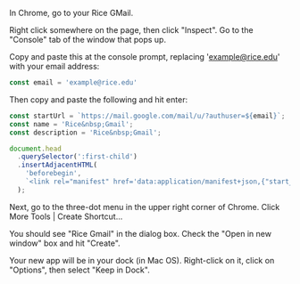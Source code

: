 In Chrome, go to your Rice GMail.

Right click somewhere on the page, then click "Inspect".  Go to the "Console" tab of the window that pops up.

Copy and paste this at the console prompt, replacing 'example@rice.edu' with your email address:

```js
const email = 'example@rice.edu'
````

Then copy and paste the following and hit enter:

```js
const startUrl = `https://mail.google.com/mail/u/?authuser=${email}`;
const name = 'Rice&nbsp;Gmail';
const description = 'Rice&nbsp;Gmail';

document.head
  .querySelector(':first-child')
  .insertAdjacentHTML(
    'beforebegin',
    `<link rel="manifest" href='data:application/manifest+json,{"start_url":"${startUrl}", "name":"${name}", "description": "${description}", "icons": [{ "src": "https://github.com/jpslav/my_mac/raw/master/logos/gmail_rice_512.png", "type": "image/png", "sizes": "512x512" }, { "src": "https://github.com/jpslav/my_mac/raw/master/logos/gmail_rice_256.png", "type": "image/png", "sizes": "256x256" }, { "src": "https://github.com/jpslav/my_mac/raw/master/logos/gmail_rice_128.png", "type": "image/png", "sizes": "128x128" }]}' />`,
  );
```

Next, go to the three-dot menu in the upper right corner of Chrome.  Click More Tools | Create Shortcut...

You should see "Rice Gmail" in the dialog box.  Check the "Open in new window" box and hit "Create".

Your new app will be in your dock (in Mac OS).  Right-click on it, click on "Options", then select "Keep in Dock".
